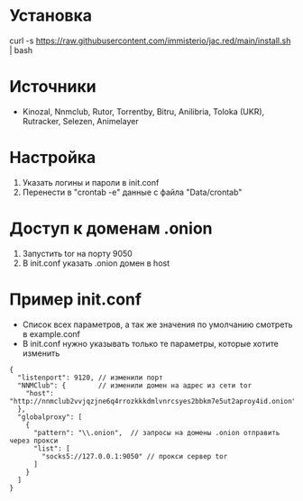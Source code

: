 # Установка
curl -s https://raw.githubusercontent.com/immisterio/jac.red/main/install.sh | bash

# Источники 
* Kinozal, Nnmclub, Rutor, Torrentby, Bitru, Anilibria, Toloka (UKR), Rutracker, Selezen, Animelayer

# Настройка
1. Указать логины и пароли в init.conf
2. Перенести в "crontab -e" данные с файла "Data/crontab"

# Доступ к доменам .onion
1. Запустить tor на порту 9050
2. В init.conf указать .onion домен в host

# Пример init.conf
* Список всех параметров, а так же значения по умолчанию смотреть в example.conf 
* В init.conf нужно указывать только те параметры, которые хотите изменить

```
{
  "listenport": 9120, // изменили порт
  "NNMClub": {        // изменили домен на адрес из сети tor 
    "host": "http://nnmclub2vvjqzjne6q4rrozkkkdmlvnrcsyes2bbkm7e5ut2aproy4id.onion"
  },
  "globalproxy": [
    {
      "pattern": "\\.onion",  // запросы на домены .onion отправить через прокси
      "list": [
        "socks5://127.0.0.1:9050" // прокси сервер tor
      ]
    }
  ]
}
```
